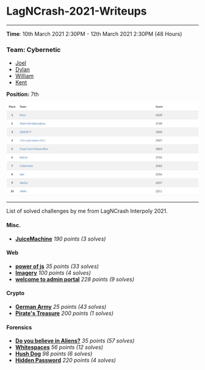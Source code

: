 # LagNCrash-2021-Writeups

---

**Time**: 10th March 2021 2:30PM - 12th March 2021 2:30PM (48 Hours)

### Team: Cybernetic
* [Joel](https://github.com/j041)
* [Dylan](https://github.com/Dylan-Liew)
* [William](https://github.com/willy00)
* [Kent](https://github.com/kentlow2002)

**Position:** 7th

![](./assets/final_score.png)

---

List of solved challenges by me from LagNCrash Interpoly 2021.

#### Misc.
- **[JuiceMachine](./writeup/misc/README.md)** _190 points (3 solves)_

#### Web
- **[power of js]()** _35 points (33 solves)_
- **[Imagery]()** _100 points (4 solves)_
- **[welcome to admin portal]()** _228 points (9 solves)_

#### Crypto
- **[German Army]()** _25 points (43 solves)_
- **[Pirate's Treasure]()** _200 points (1 solves)_

#### Forensics
- **[Do you believe in Aliens?]()** _35 points (57 solves)_
- **[Whitespaces]()** _56 points (12 solves)_
- **[Hush Dog]()** _98 points (6 solves)_
- **[Hidden Password]()** _220 points (4 solves)_

